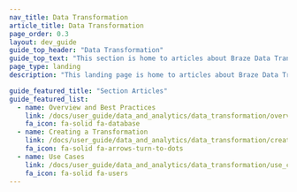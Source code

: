 ```yaml
---
nav_title: Data Transformation
article_title: Data Transformation
page_order: 0.3
layout: dev_guide
guide_top_header: "Data Transformation"
guide_top_text: "This section is home to articles about Braze Data Transformation, a low-code solution that can help expedite your data integration."
page_type: landing
description: "This landing page is home to articles about Braze Data Transformation, including how to create a data transformation and uses cases."

guide_featured_title: "Section Articles"
guide_featured_list:
  - name: Overview and Best Practices
    link: /docs/user_guide/data_and_analytics/data_transformation/overview/
    fa_icon: fa-solid fa-database
  - name: Creating a Transformation
    link: /docs/user_guide/data_and_analytics/data_transformation/creating_a_transformation/
    fa_icon: fa-solid fa-arrows-turn-to-dots
  - name: Use Cases
    link: /docs/user_guide/data_and_analytics/data_transformation/use_cases/
    fa_icon: fa-solid fa-users
---
```

<br><br>
